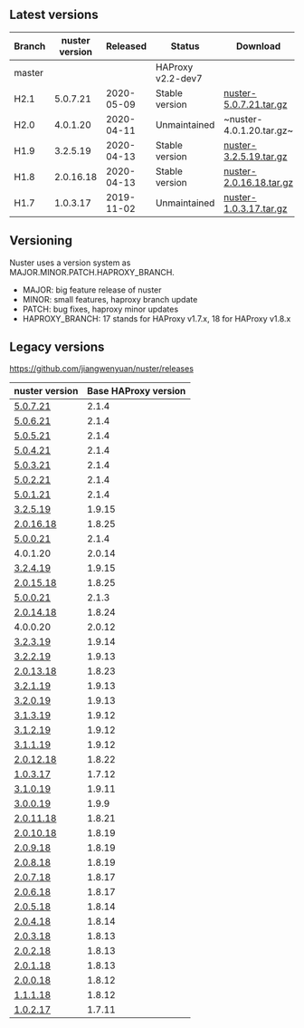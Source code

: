 
## Latest versions

Branch | nuster version | Released   | Status            | Download
------ | -------------- | --------   | ------            | --------
master |                |            | HAProxy v2.2-dev7 |
H2.1   | 5.0.7.21       | 2020-05-09 | Stable version    | [nuster-5.0.7.21.tar.gz][4]
H2.0   | 4.0.1.20       | 2020-04-11 | Unmaintained      | ~nuster-4.0.1.20.tar.gz~
H1.9   | 3.2.5.19       | 2020-04-13 | Stable version    | [nuster-3.2.5.19.tar.gz][3]
H1.8   | 2.0.16.18      | 2020-04-13 | Stable version    | [nuster-2.0.16.18.tar.gz][2]
H1.7   | 1.0.3.17       | 2019-11-02 | Unmaintained      | [nuster-1.0.3.17.tar.gz][1]

[1]:https://github.com/jiangwenyuan/nuster/releases/download/v1.0.3.17/nuster-1.0.3.17.tar.gz
[2]:https://github.com/jiangwenyuan/nuster/releases/download/v2.0.16.18/nuster-2.0.16.18.tar.gz
[3]:https://github.com/jiangwenyuan/nuster/releases/download/v3.2.5.19/nuster-3.2.5.19.tar.gz
[4]:https://github.com/jiangwenyuan/nuster/releases/download/v5.0.7.21/nuster-5.0.7.21.tar.gz

## Versioning

Nuster uses a version system as MAJOR.MINOR.PATCH.HAPROXY_BRANCH.

* MAJOR: big feature release of nuster
* MINOR: small features, haproxy branch update
* PATCH: bug fixes, haproxy minor updates
* HAPROXY_BRANCH: 17 stands for HAProxy v1.7.x, 18 for HAProxy v1.8.x

## Legacy versions

https://github.com/jiangwenyuan/nuster/releases

| nuster version                                                              | Base HAProxy version
| --------------                                                              | ---------------
| [5.0.7.21](https://github.com/jiangwenyuan/nuster/releases/tag/v5.0.7.21)   | 2.1.4
| [5.0.6.21](https://github.com/jiangwenyuan/nuster/releases/tag/v5.0.6.21)   | 2.1.4
| [5.0.5.21](https://github.com/jiangwenyuan/nuster/releases/tag/v5.0.5.21)   | 2.1.4
| [5.0.4.21](https://github.com/jiangwenyuan/nuster/releases/tag/v5.0.4.21)   | 2.1.4
| [5.0.3.21](https://github.com/jiangwenyuan/nuster/releases/tag/v5.0.3.21)   | 2.1.4
| [5.0.2.21](https://github.com/jiangwenyuan/nuster/releases/tag/v5.0.2.21)   | 2.1.4
| [5.0.1.21](https://github.com/jiangwenyuan/nuster/releases/tag/v5.0.1.21)   | 2.1.4
| [3.2.5.19](https://github.com/jiangwenyuan/nuster/releases/tag/v3.2.5.19)   | 1.9.15
| [2.0.16.18](https://github.com/jiangwenyuan/nuster/releases/tag/v2.0.16.18) | 1.8.25
| [5.0.0.21](https://github.com/jiangwenyuan/nuster/releases/tag/v5.0.0.21)   | 2.1.4
|  4.0.1.20                                                                   | 2.0.14
| [3.2.4.19](https://github.com/jiangwenyuan/nuster/releases/tag/v3.2.4.19)   | 1.9.15
| [2.0.15.18](https://github.com/jiangwenyuan/nuster/releases/tag/v2.0.15.18) | 1.8.25
| [5.0.0.21](https://github.com/jiangwenyuan/nuster/releases/tag/v5.0.0.21)   | 2.1.3
| [2.0.14.18](https://github.com/jiangwenyuan/nuster/releases/tag/v2.0.14.18) | 1.8.24
|  4.0.0.20                                                                   | 2.0.12
| [3.2.3.19](https://github.com/jiangwenyuan/nuster/releases/tag/v3.2.3.19)   | 1.9.14
| [3.2.2.19](https://github.com/jiangwenyuan/nuster/releases/tag/v3.2.2.19)   | 1.9.13
| [2.0.13.18](https://github.com/jiangwenyuan/nuster/releases/tag/v2.0.13.18) | 1.8.23
| [3.2.1.19](https://github.com/jiangwenyuan/nuster/releases/tag/v3.2.1.19)   | 1.9.13
| [3.2.0.19](https://github.com/jiangwenyuan/nuster/releases/tag/v3.2.0.19)   | 1.9.13
| [3.1.3.19](https://github.com/jiangwenyuan/nuster/releases/tag/v3.1.3.19)   | 1.9.12
| [3.1.2.19](https://github.com/jiangwenyuan/nuster/releases/tag/v3.1.2.19)   | 1.9.12
| [3.1.1.19](https://github.com/jiangwenyuan/nuster/releases/tag/v3.1.1.19)   | 1.9.12
| [2.0.12.18](https://github.com/jiangwenyuan/nuster/releases/tag/v2.0.12.18) | 1.8.22
| [1.0.3.17](https://github.com/jiangwenyuan/nuster/releases/tag/v1.0.3.17)   | 1.7.12
| [3.1.0.19](https://github.com/jiangwenyuan/nuster/releases/tag/v3.1.0.19)   | 1.9.11
| [3.0.0.19](https://github.com/jiangwenyuan/nuster/releases/tag/v3.0.0.19)   | 1.9.9
| [2.0.11.18](https://github.com/jiangwenyuan/nuster/releases/tag/v2.0.11.18) | 1.8.21
| [2.0.10.18](https://github.com/jiangwenyuan/nuster/releases/tag/v2.0.10.18) | 1.8.19
| [2.0.9.18](https://github.com/jiangwenyuan/nuster/releases/tag/v2.0.9.18)   | 1.8.19
| [2.0.8.18](https://github.com/jiangwenyuan/nuster/releases/tag/v2.0.8.18)   | 1.8.19
| [2.0.7.18](https://github.com/jiangwenyuan/nuster/releases/tag/v2.0.7.18)   | 1.8.17
| [2.0.6.18](https://github.com/jiangwenyuan/nuster/releases/tag/v2.0.6.18)   | 1.8.17
| [2.0.5.18](https://github.com/jiangwenyuan/nuster/releases/tag/v2.0.5.18)   | 1.8.14
| [2.0.4.18](https://github.com/jiangwenyuan/nuster/releases/tag/v2.0.4.18)   | 1.8.14
| [2.0.3.18](https://github.com/jiangwenyuan/nuster/releases/tag/v2.0.3.18)   | 1.8.13
| [2.0.2.18](https://github.com/jiangwenyuan/nuster/releases/tag/v2.0.2.18)   | 1.8.13
| [2.0.1.18](https://github.com/jiangwenyuan/nuster/releases/tag/v2.0.1.18)   | 1.8.13
| [2.0.0.18](https://github.com/jiangwenyuan/nuster/releases/tag/v2.0.0.18)   | 1.8.12
| [1.1.1.18](https://github.com/jiangwenyuan/nuster/releases/tag/v1.1.1.18)   | 1.8.12
| [1.0.2.17](https://github.com/jiangwenyuan/nuster/releases/tag/v1.0.2.17)   | 1.7.11
